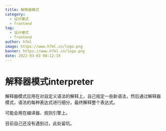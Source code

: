 ```yaml
---
title: 解释器模式
category:
  - 设计模式
  - frontend
tag:
  - 设计模式
  - frontend
author: h7ml
image: https://www.h7ml.cn/logo.png
banner: https://www.h7ml.cn/logo.png
date: 2022-03-03 08:12:19
---
```


# 解释器模式interpreter

解释器模式应用在对自定义语法的解释上，自己规定一些新语法，然后通过解释器模式，语法的每种表达式进行细分，最终解释整个表达式。

可能会用在编译器、规则引擎上。

目前自己还没有遇到过，此处留坑。
